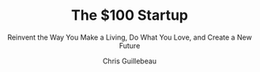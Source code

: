---
title: The $100 Startup
subtitle: Reinvent the Way You Make a Living, Do What You Love, and Create a New Future
author: Chris Guillebeau
status: read
progress: 100
book_link: http://100startup.com/
aria_identifier: 100startup
year: 2017
---